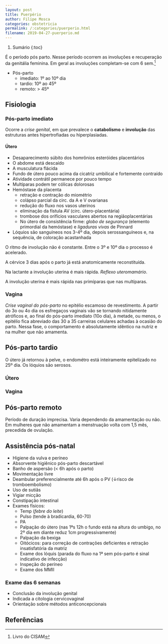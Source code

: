 ```yaml
---
layout: post
title: Puerpério
author: Filipe Mosca
categories: obstetricia
permalink: /:categories/puerperio.html
filename: 2019-04-27-puerperio.md
---
```


1. Sumário
{:toc}

É o período pós parto. Nesse período ocorrem as involuções e recuperação da genitália feminina. Em geral as involuções completam-se com 6 sem.[^rez]

- Pós-parto
  - imediato: 1º ao 10º dia
  - tardio: 10º ao 45º
  - remoto: > 45º

## Fisiologia
### Pós-parto imediato
Ocorre a _crise genital_, em que prevalece o __catabolismo__ e __involução__ das estruturas antes hipertrofiadas ou hiperplasiadas.

#### Útero
- Desaparecimento súbito dos homrônios esteróides placentários
- O abdome está descaído
- A musculatura flácida
- Fundo de útero pouco acima da cicatriz umbilical e fortemente contraído
- Atividade contrátil permanece por pouco tempo
- Multíparas podem ter cólicas dolorosas
- Hemóstase da placenta
  - retração e contração do miométrio
  - colápso parcial da circ. da A e V ovarianas
  - redução do fluxo nos vasos uterinos
  - eliminação da fístula AV (circ. útero-placentária)
  - trombose dos orifícios vasculares abertos na regiãoplacentárias
  - No útero de consistência firme: _globo de segurança_ (elemento primordial da hemóstase) e _ligaduras vivas_ de Pinnard
- Lóquios são sanguíneos nos 3-4º dia, depois serossanguíneos e, na sequência, de coloração acastanhada

O ritmo de involução não é constante. Entre o 3º e 10º dia o processo é acelerado.

A cérvice 3 dias após o parto já está anatomicamente reconstituída.

Na lactante a involução uterina é mais rápida. _Reflexo uteromamário_.

A involução uterina é mais rápida nas primíparas que nas multíparas.

### Vagina
_Crise vaginal do pós-parto_ no epitélio escamoso de revestimento. A partir do 3o ou 4o dia os esfregaços vaginais vão se tornando nitidamente atróficos e, ao
final do pós-parto imediato (10o dia), à metade, ou menos, o epitélio fica abreviado das 30 a 35 carreiras celulares achadas à ocasião do parto. Nessa fase, o comportamento é absolutamente idêntico na nutriz e na mulher que não amamenta.

## Pós-parto tardio
O útero já retornou à pelve, o endométro está inteiramente epitelizado no 25º dia. Os lóquios são serosos.

### Útero


### Vagina

## Pós-parto remoto
Período de duração imprecisa. Varia dependendo da amamentação ou não. Em mulheres que não amamentam a menstruação volta com 1,5 mês, precedida de ovulação.

## Assistência pós-natal
- Higiene da vulva e períneo
- Absorvente higiênico pós-parto descartável
- Banho de aspersão (< 6h após o parto)
- Movimentação livre
- Deambular preferencialmente até 6h após o PV (↓risco de tromboembolismo)
- Uso de sutiãs
- Vigiar micção
- Constipação intestinal
- Exames físicos:
  - Temp (_febre do leite_)
  - Pulso (tende à bradicardia, 60-70)
  - PA
  - Palpação do útero (nas 1ªs 12h o fundo está na altura do umbigo, no 2º dia em diante reduz 1cm progressivamente)
  - Palpação da bexiga
  - Oitócicos: para correção de contrações deficientes e retração insatisfatória da matriz
  - Exame dos lóquis (parada do fluxo na 1ª sem pós-parto é sinal indicativo de infecção)
  - Inspeção do períneo
  - Exame dos MMII

### Exame das 6 semanas
- Conclusão da involução genital
- Indicada a citologia cervicovaginal
- Orientação sobre métodos anticoncepcionais

## Referências
[^rez]: Livro do CISAM
